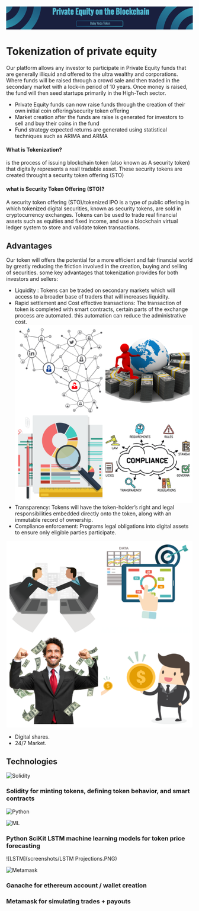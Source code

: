 ![header](imges/header.png)
# Tokenization of private equity 

Our platform allows any investor to participate in Private Equity funds that are generally illiquid and offered to the ultra wealthy and corporations. Where funds will be raised through a crowd sale and then traded in the secondary market with a lock-in period of 10 years. Once money is raised, the fund will then seed startups primarily in the High-Tech sector.


- Private Equity funds can now raise funds through the creation of their own initial coin offering/security token offering 
- Market creation after the funds are raise is generated for investors to sell and buy their coins in the fund
- Fund strategy expected returns are generated using statistical techniques such as ARIMA and ARMA  


#### What is Tokenization?
  is the process of issuing blockchain token (also known as A security token) that digitally represents a reall tradable asset. These security tokens are created throught a security token offering (STO) 
  
 #### what is Security Token Offering (STO)?
  A security token offering (STO)/tokenized IPO is a type of public offering in which tokenized digital securities, known as security tokens, are sold in cryptocurrency exchanges. Tokens can be used to trade real financial assets such as equities and fixed income, and use a blockchain virtual ledger system to store and validate token transactions.


## Advantages 
Our token will offers the potential for a more efficient and fair financial world by greatly reducing the friction involved in the creation, buying and selling of securities. some key advantages that tokenization provides for both investors and sellers:
  - Liquidity : Tokens can be traded on secondary markets which will access to a broader base of traders that will increases liquidity. 
  - Rapid settlement and Cost effective transactions: The transaction of token is completed with smart contracts, certain parts of the exchange process are automated. this automation can reduce the administrative cost.                                                      ![Advan1](imges/Advan.png)
  - Transparency:  Tokens will have the token-holder’s right and legal responsibilities embedded directly onto the token, along with an immutable record of ownership.
  - Compliance enforcement: Programs legal obligations into digital assets to ensure only eligible parties participate.

   ![advan1](imges/advan-2.png)
   - Digital shares.
   - 24/7 Market.
   
   






## Technologies
![Solidity](https://hackernoon.com/hn-images/1*6hFbv6Q21jOuBbpVRtmnDg.png)

### Solidity for minting tokens, defining token behavior, and smart contracts

![Python](https://awaywithideas.com/wp-content/uploads/2019/10/Python.svg_-e1571602766898.png)                       

![ML](https://cdn.iconscout.com/icon/premium/png-256-thumb/machine-learning-23-911028.png)

### Python SciKit LSTM machine learning models for token price forecasting 

![LSTM](screenshots/LSTM Projections.PNG)


![Metamask](https://walletconnect.org/static/metamask-69ce6b56bbc9953dfb4aecebdf88729b.png)

### Ganache for ethereum account / wallet creation 
### Metamask for simulating trades + payouts
